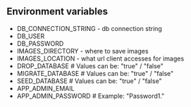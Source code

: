 ## Environment variables

* DB_CONNECTION_STRING - db connection string
* DB_USER
* DB_PASSWORD
* IMAGES_DIRECTORY - where to save images
* IMAGES_LOCATION - what url client accesses for images
* DROP_DATABASE        # Values can be: "true" / "false"
* MIGRATE_DATABASE     # Values can be: "true" / "false"
* SEED_DATABASE        # Values can be: "true" / "false"
* APP_ADMIN_EMAIL      
* APP_ADMIN_PASSWORD   # Example: "Password1."